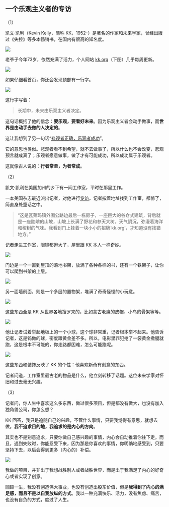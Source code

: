 ## 一个乐观主义者的专访

（1）

凯文·凯利（Kevin Kelly，简称 KK，1952-）是著名的作家和未来学家，曾经出版过《失控》等多本畅销书，在国内有很高的知名度。

![](https://cdn.beekka.com/blogimg/asset/202510/bg2025102509.webp)

老爷子今年73岁，依然充满了活力，个人网站 [kk.org](http://kk.org/)（下图）几乎每周更新。

![](https://cdn.beekka.com/blogimg/asset/202507/bg2025070410.webp)

如果仔细看首页，你还会发现顶部有一行字。

![](https://cdn.beekka.com/blogimg/asset/202510/bg2025103002.webp)

这行字写着：

> 长期中，未来由乐观主义者决定。

这句话概括了他的信念：**要乐观，要看好未来**。因为乐观主义者会动手做事，而**世界是由动手去做的人决定的**。

这让我想到了另一句话“[悲观者正确，乐观者成功](https://www.ruanyifeng.com/blog/2022/02/weekly-issue-194.html)”。

它的意思也类似。悲观者看不到希望，就不去做事了，所以什么也不会改变，悲观预言就成真了；乐观者愿意做事，做了才有可能成功，所以成功属于乐观者。

这就像古人说的：**行者常至，为者常成**。

（2）

凯文·凯利在美国加州的乡下有一间工作室，平时在那里工作。

一本美国杂志最近派出记者，对他进行[专访](https://joincolossus.com/article/flounder-mode/)。记者按着地址找到工作室，都惊了，简直身处童话之中。

> “这是瓦莱玛镇外围公路边最后一栋房子，一座巨大的谷仓式建筑，背后就是一座陡峭的山坡，山坡上长满了野花和参天大树。天气阴沉，弥漫着海洋和桉树的气味。我看到门上挂着一块小小的招牌‘kk.org’，才知道没有找错地方。”

记者走进工作室，眼镜都瞪大了，屋里跟 KK 本人一样奇妙。

![](https://cdn.beekka.com/blogimg/asset/202507/bg2025070411.webp)

门边是一个一直到屋顶的落地书架，放满了各种各样的书，还有一个铁架子，让你可以爬到书架的上层。

![](https://cdn.beekka.com/blogimg/asset/202507/bg2025070413.webp)

另一面墙前面，则是一个多层的置物架，堆满了奇奇怪怪的小玩意。

![](https://cdn.beekka.com/blogimg/asset/202507/bg2025070412.webp)

这些东西全是 KK 从世界各地搜罗来的，比如蒙古老鹰的皮帽、小鸟的骨架等等。

![](https://cdn.beekka.com/blogimg/asset/202507/bg2025070415.webp)

他让记者试着举起地板上的一个小球，这个球非常重，记者根本举不起来。他告诉记者，这是钨做的球，密度跟黄金差不多。所以，电影里罪犯抢了一袋黄金撒腿就跑，这是根本不可能的，你走路都困难，怎么可能跑呢。

![](https://cdn.beekka.com/blogimg/asset/202507/bg2025070414.webp)

这些东西和装饰反映了 KK 的个性：他喜欢新奇有创意的东西。

记者问道，工作室里最古老的物品是什么，他立刻转移了话题。这位未来学家对怀旧和过去毫无兴趣。

（3）

记者问，你人生中喜欢这么多东西，做过很多项目，但是都没有做大，也没有加入独角兽公司，你怎么想？

KK 回答，我只是追随自己的兴趣，不管什么事情，只要我觉得有意思，就想去做。**我不追求目的地，我追求的是内心的方向**。

其实也不是刻意追求，只要你做自己感兴趣的事情，内心会自动推着你往下走。而且，遇到失败时，你能忍受下来，因为那是你喜欢的事情，你明确地感受到，只要坚持下去，以后会得到更多（内心的）补偿。

![](https://cdn.beekka.com/blogimg/asset/202510/bg2025103003.webp)

我做的项目，并非出于我想战胜别人或者战胜世界，而是出于我满足了内心的好奇心或者实现了创意。

回顾一生，我没有创造伟大事业，也没有创造出股东价值，但是**我得到了内心的满足感，而且不是以自我放纵的方式**。我以一种充满快乐、活力，没有焦虑、痛苦，也没有自负的方式，度过了人生。
